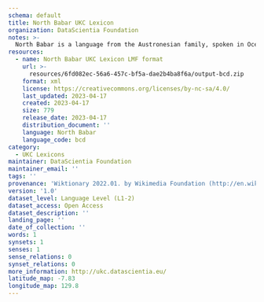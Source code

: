 ```yaml
---
schema: default
title: North Babar UKC Lexicon
organization: DataScientia Foundation
notes: >-
  North Babar is a language from the Austronesian family, spoken in Oceania. The UKC Lexicon of North Babar is represented as a lexico-semantic network. It consists of words, word senses, synsets, as well as sense-level and synset-level relationships.
resources:
  - name: North Babar UKC Lexicon LMF format
    url: >-
      resources/6fd082ec-56a6-457c-bf5a-dae2b4ba8f6a/output-bcd.zip
    format: xml
    license: https://creativecommons.org/licenses/by-nc-sa/4.0/
    last_updated: 2023-04-17
    created: 2023-04-17
    size: 779
    release_date: 2023-04-17
    distribution_document: ''
    language: North Babar
    language_code: bcd
category:
  - UKC Lexicons
maintainer: DataScientia Foundation
maintainer_email: ''
tags: ''
provenance: 'Wiktionary 2022.01. by Wikimedia Foundation (http://en.wiktionary.org); Princeton WordNet 2.1 by Princeton University (https://wordnet.princeton.edu)'
version: '1.0'
dataset_level: Language Level (L1-2)
dataset_access: Open Access
dataset_description: ''
landing_page: ''
date_of_collection: ''
words: 1
synsets: 1
senses: 1
sense_relations: 0
synset_relations: 0
more_information: http://ukc.datascientia.eu/
latitude_map: -7.83
longitude_map: 129.8
---
```

